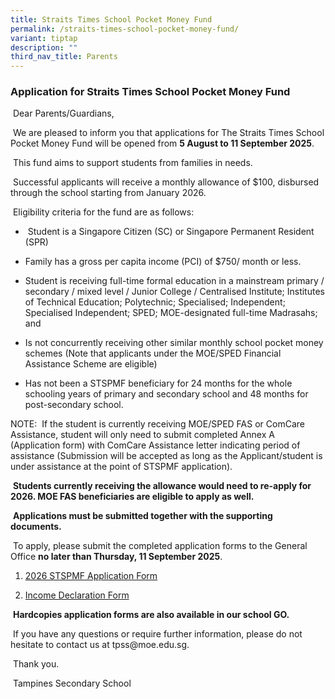```yaml
---
title: Straits Times School Pocket Money Fund
permalink: /straits-times-school-pocket-money-fund/
variant: tiptap
description: ""
third_nav_title: Parents
---
```

<h3><strong>Application for Straits Times School Pocket Money Fund</strong></h3>
<p>&nbsp;Dear Parents/Guardians,</p>
<p>&nbsp;We are pleased to inform you that applications for The Straits Times
School Pocket Money Fund will be opened from&nbsp;<strong>5 August to 11 September 2025</strong>.</p>
<p>&nbsp;This fund aims to support students from families in needs.</p>
<p>&nbsp;Successful applicants will receive a monthly allowance of $100,
disbursed through the school starting from January 2026.</p>
<p>&nbsp;Eligibility criteria for the fund are as follows:</p>
<ul data-tight="true" class="tight">
<li>
<p>&nbsp;Student is a Singapore Citizen (SC) or Singapore Permanent Resident
(SPR)</p>
</li>
<li>
<p>Family has a gross per capita income (PCI) of $750/ month or less.</p>
</li>
<li>
<p>Student is receiving full-time formal education in a mainstream primary
/ secondary / mixed level / Junior College / Centralised Institute; Institutes
of Technical Education; Polytechnic; Specialised; Independent; Specialised
Independent; SPED; MOE-designated full-time Madrasahs; and</p>
</li>
<li>
<p>Is not concurrently receiving other similar monthly school pocket money
schemes (Note that applicants under the MOE/SPED Financial Assistance Scheme
are eligible)</p>
</li>
<li>
<p>Has not been a STSPMF beneficiary for 24 months for the whole schooling
years of primary and secondary school and 48 months for post-secondary
school.</p>
</li>
</ul>
<p>NOTE:&nbsp;&nbsp;If the student is currently receiving MOE/SPED FAS or
ComCare Assistance, student will only need to submit completed Annex A
(Application form) with ComCare Assistance letter indicating period of
assistance (Submission will be accepted as long as the Applicant/student
is under assistance at the point of STSPMF application).&nbsp;</p>
<p>&nbsp;<strong>Students currently receiving the allowance would need to re-apply for 2026. MOE FAS beneficiaries are eligible to apply as well.</strong>
</p>
<p>&nbsp;<strong>Applications must be submitted together with the supporting documents.</strong>
</p>
<p>&nbsp;To apply, please submit the completed application forms to the General
Office&nbsp;<strong>no later than Thursday, 11 September 2025</strong>.</p>
<ol data-tight="true" class="tight">
<li>
<p><a href="/files/Annex_A___2026_STSPMF_Application_Form_for_schools__5Aug2025_.pdf" rel="noopener noreferrer nofollow" target="_blank">2026 STSPMF Application Form</a>
</p>
</li>
<li>
<p><a href="/files/Annex_B___Income_declaration_form.pdf" rel="noopener noreferrer nofollow" target="_blank">Income Declaration Form</a>
</p>
</li>
</ol>
<p>&nbsp;<strong>Hardcopies application forms are also available in our school GO.</strong>
</p>
<p>&nbsp;If you have any questions or require further information, please
do not hesitate to contact us at <a rel="noopener noreferrer nofollow" target="_blank">tpss@moe.edu.sg</a>.</p>
<p>&nbsp;Thank you.</p>
<p>&nbsp;Tampines Secondary School</p>
